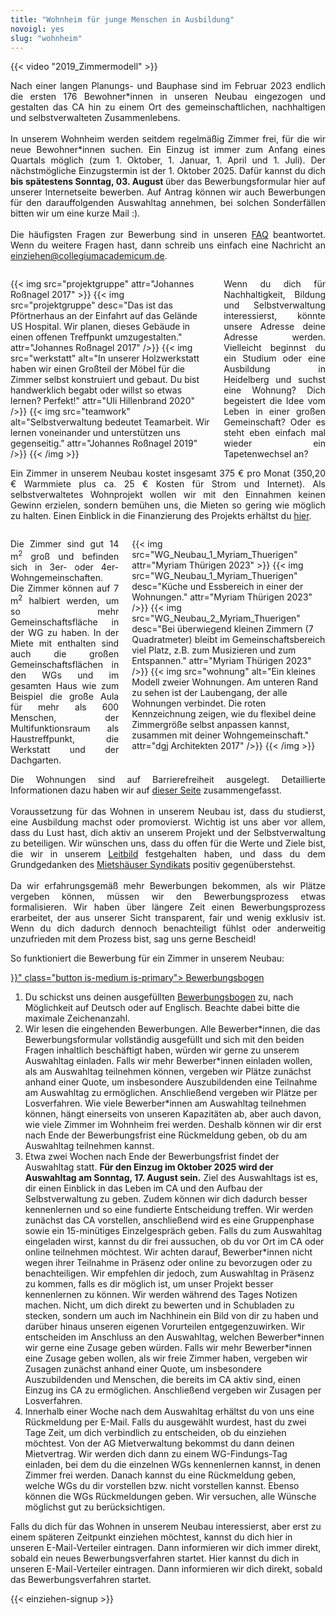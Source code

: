 ```yaml
---
title: "Wohnheim für junge Menschen in Ausbildung"
novoigl: yes
slug: "wohnheim"
---
```


{{< video "2019_Zimmermodell" >}}

<p style="text-align:justify">
Nach einer langen Planungs- und Bauphase sind im Februar 2023 endlich die ersten 176 Bewohner*innen in unseren Neubau
eingezogen und gestalten das CA hin zu einem Ort des gemeinschaftlichen, nachhaltigen und selbstverwalteten Zusammenlebens.
<br><br>
In unserem Wohnheim werden seitdem regelmäßig Zimmer frei, für die wir neue Bewohner*innen suchen.
Ein Einzug ist immer zum Anfang eines Quartals möglich (zum 1. Oktober, 1. Januar, 1. April und 1. Juli).
<!-- Die Bewerbungsfrist für den Einzug im Juli 2025 ist leider schon vorbei. -->
Der nächstmögliche Einzugstermin ist der 1. Oktober 2025. 
<!-- Dafür kannst du dich ab Anfang Juli über das Bewerbungsformular hier auf unserer Internetseite bewerben. --> 
Dafür kannst du dich <b>bis spätestens Sonntag, 03. August </b> über das Bewerbungsformular hier auf unserer Internetseite bewerben. Auf Antrag können wir auch Bewerbungen für den darauffolgenden Auswahltag annehmen, bei solchen Sonderfällen bitten wir um eine kurze Mail :).
<br><br> 
Die häufigsten Fragen zur Bewerbung sind in unseren <a href="/faq">FAQ</a> beantwortet.
Wenn du weitere Fragen hast, dann schreib uns einfach eine Nachricht an
<a href="mailto:einziehen@collegiumacademicum.de">einziehen@collegiumacademicum.de</a>.
</p>

<div class="columns" style="margin-top: 2em;">
    <div class="column">
    {{< img src="projektgruppe" attr="Johannes Roßnagel 2017" >}}
        {{< img src="projektgruppe" desc="Das ist das Pförtnerhaus an der Einfahrt auf das Gelände US Hospital. Wir planen, dieses Gebäude in einen offenen Treffpunkt umzugestalten." attr="Johannes Roßnagel 2017" />}}
        {{< img src="werkstatt" alt="In unserer Holzwerkstatt haben wir einen Großteil der Möbel für die Zimmer selbst konstruiert und gebaut. Du bist handwerklich begabt oder willst so etwas lernen? Perfekt!" attr="Uli Hillenbrand 2020" />}}
        {{< img src="teamwork" alt="Selbstverwaltung bedeutet Teamarbeit. Wir lernen voneinander und unterstützen uns gegenseitig." attr="Johannes Roßnagel 2019" />}}
    {{< /img >}}
    </div>
    <div class="column" style="text-align:justify">
        Wenn du dich für Nachhaltigkeit, Bildung und Selbstverwaltung interessierst, könnte unsere Adresse deine Adresse werden. Vielleicht beginnst du ein Studium oder eine Ausbildung in Heidelberg und suchst eine Wohnung? Dich begeistert die Idee vom Leben in einer großen Gemeinschaft? Oder es steht eben einfach mal wieder ein Tapetenwechsel an?
    </div>
</div>

<p style="text-align:justify">
Ein Zimmer in unserem Neubau kostet insgesamt 375 € pro Monat (350,20 € Warmmiete plus ca. 25 € Kosten für Strom und Internet).
Als selbstverwaltetes Wohnprojekt wollen wir mit den Einnahmen keinen Gewinn erzielen, sondern bemühen uns, die
Mieten so gering wie möglich zu halten.
Einen Einblick in die Finanzierung des Projekts erhältst du <a href="/finanzierung">hier</a>.
</p>

<div class="columns" style="margin-top: 2em;">
    <div class="column" style="text-align:justify">
        Die Zimmer sind gut 14 m<sup>2</sup> groß und befinden sich in 3er- oder 4er-Wohngemeinschaften. Die Zimmer können auf 7 m<sup>2</sup> halbiert werden, um so mehr Gemeinschaftsfläche in der WG zu haben. In der Miete mit enthalten sind auch die großen Gemeinschaftsflächen in den WGs und im gesamten Haus wie zum Beispiel die große Aula für mehr als 600 Menschen, der Multifunktionsraum als Haustreffpunkt, die Werkstatt und der Dachgarten.
    </div>
    <div class="column">
        {{< img src="WG_Neubau_1_Myriam_Thuerigen" attr="Myriam Thürigen 2023" >}}
            {{< img src="WG_Neubau_1_Myriam_Thuerigen" desc="Küche und Essbereich in einer der Wohnungen." attr="Myriam Thürigen 2023" />}}
            {{< img src="WG_Neubau_2_Myriam_Thuerigen" desc="Bei überwiegend kleinen Zimmern (7 Quadratmeter) bleibt im Gemeinschaftsbereich viel Platz, z.B. zum Musizieren und zum Entspannen." attr="Myriam Thürigen 2023" />}}
            {{< img src="wohnung" alt="Ein kleines Modell zweier Wohnungen. Am unteren Rand zu sehen ist der Laubengang, der alle Wohnungen verbindet. Die roten Kennzeichnung zeigen, wie du flexibel deine Zimmergröße selbst anpassen kannst, zusammen mit deiner Wohngemeinschaft." attr="dgj Architekten 2017" />}}
        {{< /img >}}
    </div>
</div>

<p style="text-align:justify">
Die Wohnungen sind auf Barrierefreiheit ausgelegt.
Detaillierte Informationen dazu haben wir auf <a href="/barrierefreiheit">dieser Seite</a> zusammengefasst.
<br><br>
Voraussetzung für das Wohnen in unserem Neubau ist, dass du studierst, eine Ausbildung machst oder promovierst.
Wichtig ist uns aber vor allem, dass du Lust hast, dich aktiv an unserem Projekt und der Selbstverwaltung zu beteiligen.
Wir wünschen uns, dass du offen für die Werte und Ziele bist, die wir in unserem <a href="/leitbild">Leitbild</a>
festgehalten haben, und dass du dem Grundgedanken des <a href="https://www.syndikat.org/">Mietshäuser Syndikats</a>
positiv gegenüberstehst.
<br><br>
Da wir erfahrungsgemäß mehr Bewerbungen bekommen, als wir Plätze vergeben können, müssen wir den Bewerbungsprozess
etwas formalisieren. Wir haben über längere Zeit einen Bewerbungsprozess erarbeitet, der aus unserer Sicht transparent,
fair und wenig exklusiv ist. Wenn du dich dadurch dennoch benachteiligt fühlst oder anderweitig unzufrieden mit dem
Prozess bist, sag uns gerne Bescheid!
</p>

So funktioniert die Bewerbung für ein Zimmer in unserem Neubau:

 <div class="buttons is-centered">
    <a href="{{< relref "/pages/wohnen/bewerbung" >}}" class="button is-medium is-primary">
        <span class="icon">
            <i class="icon-home"></i>
        </span>
        <span>Bewerbungsbogen</span>
    </a>
</div>

1. Du schickst uns deinen ausgefüllten <a href="/bewerbung">Bewerbungsbogen</a> zu, nach Möglichkeit auf Deutsch oder auf Englisch. Beachte dabei bitte die maximale Zeichenanzahl. <!-- Du schickst uns deinen ausgefüllten <a href="/bewerbung">Bewerbungsbogen</a> zu, nach Möglichkeit auf Deutsch oder auf Englisch. Beachte dabei bitte die maximale Zeichenanzahl. -->
2. Wir lesen die eingehenden Bewerbungen. Alle Bewerber\*innen, die das Bewerbungsformular vollständig ausgefüllt und sich mit den beiden Fragen inhaltlich beschäftigt haben, würden wir gerne zu unserem Auswahltag einladen. Falls wir mehr Bewerber\*innen einladen wollen, als am Auswahltag teilnehmen können, vergeben wir Plätze zunächst anhand einer Quote, um insbesondere Auszubildenden eine Teilnahme am Auswahltag zu ermöglichen. Anschließend vergeben wir Plätze per Losverfahren. Wie viele Bewerber*innen am Auswahltag teilnehmen können, hängt einerseits von unseren Kapazitäten ab, aber auch davon, wie viele Zimmer im Wohnheim frei werden. Deshalb können wir dir erst nach Ende der Bewerbungsfrist eine Rückmeldung geben, ob du am Auswahltag teilnehmen kannst.
3. Etwa zwei Wochen nach Ende der Bewerbungsfrist findet der Auswahltag statt. <b>Für den Einzug im Oktober 2025 wird der Auswahltag am Sonntag, 17. August sein.</b> Ziel des Auswahltags ist es, dir einen Einblick in das Leben im CA und den Aufbau der Selbstverwaltung zu geben. Zudem können wir dich dadurch besser kennenlernen und so eine fundierte Entscheidung treffen. Wir werden zunächst das CA vorstellen, anschließend wird es eine Gruppenphase sowie ein 15-minütiges Einzelgespräch geben. Falls du zum Auswahltag eingeladen wirst, kannst du dir frei aussuchen, ob du vor Ort im CA oder online teilnehmen möchtest. Wir achten darauf, Bewerber\*innen nicht wegen ihrer Teilnahme in Präsenz oder online zu bevorzugen oder zu benachteiligen. Wir empfehlen dir jedoch, zum Auswahltag in Präsenz zu kommen, falls es dir möglich ist, um unser Projekt besser kennenlernen zu können. Wir werden während des Tages Notizen machen. Nicht, um dich direkt zu bewerten und in Schubladen zu stecken, sondern um auch im Nachhinein ein Bild von dir zu haben und darüber hinaus unseren eigenen Vorurteilen entgegenzuwirken. Wir entscheiden im Anschluss an den Auswahltag, welchen Bewerber\*innen wir gerne eine Zusage geben würden. Falls wir mehr Bewerber*innen eine Zusage geben wollen, als wir freie Zimmer haben, vergeben wir Zusagen zunächst anhand einer Quote, um insbesondere Auszubildenden und Menschen, die bereits im CA aktiv sind, einen Einzug ins CA zu ermöglichen. Anschließend vergeben wir Zusagen per Losverfahren.
4. Innerhalb einer Woche nach dem Auswahltag erhältst du von uns eine Rückmeldung per E-Mail. Falls du ausgewählt wurdest, hast du zwei Tage Zeit, um dich verbindlich zu entscheiden, ob du einziehen möchtest. Von der AG Mietverwaltung bekommst du dann deinen Mietvertrag. Wir werden dich dann zu einem WG-Findungs-Tag einladen, bei dem du die einzelnen WGs kennenlernen kannst, in denen Zimmer frei werden. Danach kannst du eine Rückmeldung geben, welche WGs du dir vorstellen bzw. nicht vorstellen kannst. Ebenso können die WGs Rückmeldungen geben. Wir versuchen, alle Wünsche möglichst gut zu berücksichtigen. 

Falls du dich für das Wohnen in unserem Neubau interessierst, aber erst zu einem späteren Zeitpunkt einziehen möchtest, kannst du dich hier in unseren E-Mail-Verteiler eintragen. Dann informieren wir dich immer direkt, sobald ein neues Bewerbungsverfahren startet.
Hier kannst du dich in unseren E-Mail-Verteiler eintragen. Dann informieren wir dich direkt, sobald das Bewerbungsverfahren startet. 

{{< einziehen-signup >}}
